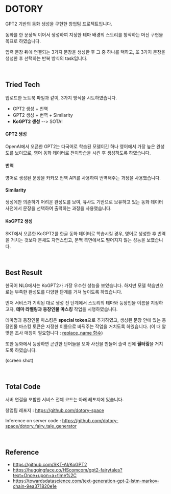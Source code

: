 # DOTORY

GPT2 기반의 동화 생성을 구현한 창업팀 프로젝트입니다.

동화를 한 문장씩 이어서 생성하여 지정한 테마 배경의 스토리를 창작하는 머신 구현을 목표로 하였습니다.

입력 문장 뒤에 연결되는 3가지 문장을 생성한 후 그 중 하나를 택하고, 또 3가지 문장을 생성한 후 선택하는 반복 방식의 task입니다.

<br>

## Tried Tech

업로드한 노트북 파일과 같이, 3가지 방식을 시도하였습니다.
- GPT2 생성 + 번역
- GPT2 생성 + 번역 + Similarity
- **KoGPT2 생성** --> SOTA!

#### GPT2 생성

OpenAI에서 오픈한 GPT2는 다국어로 학습된 모델이긴 하나 영어에서 가장 높은 완성도를 보이므로, 영어 동화 데이터로 전이학습을 시킨 후 생성하도록 하였습니다.

#### 번역

영어로 생성된 문장을 카카오 번역 API를 사용하여 번역해주는 과정을 사용했습니다.

#### Similarity

생성에만 의존하기 어려운 완성도를 보여, 유사도 기반으로 보유하고 있는 동화 데이터 사전에서 문장을 선택하여 출력하는 과정을 사용했습니다.

#### KoGPT2 생성

SKT에서 오픈한 KoGPT2를 한글 동화 데이터로 학습시킬 경우, 영어로 생성한 후 번역을 거치는 것보다 문체도 자연스럽고, 문맥 측면에서도 떨어지지 않는 성능을 보였습니다.

<br>

## Best Result

한국어 NLG에서는 KoGPT2가 가장 우수한 성능을 보였습니다. 하지만 모델 학습만으로는 부족한 완성도를 다양한 단계를 거쳐 높이도록 하였습니다.

먼저 서비스가 기획된 대로 생성 전 단계에서 스토리의 테마와 등장인물 이름을 지정하고자, **테마 라벨링과 등장인물 마스킹** 작업을 시행하였습니다.

테마명과 등장인물 마스킹은 **special token**으로 추가하였고, 생성된 문장 안에 있는 등장인물 마스킹 토큰은 지정한 이름으로 바꿔주는 작업을 거치도록 하였습니다. (이 때 알맞은 조사 매칭이 필요합니다 : [replace_name 함수](https://github.com/Seyoung-Jung/DOTORY/blob/main/kogpt2.ipynb))

또한 동화에서 등장하면 곤란한 단어들을 모아 사전을 만들어 출력 전에 **필터링**을 거치도록 하였습니다.

(screen shot)

<br>

## Total Code

서버 연결을 포함한 서비스 전체 코드는 아래 레포지에 있습니다.

창업팀 레포지 : https://github.com/dotory-space

Inference on server code : https://github.com/dotory-space/dotory_fairy_tale_generator

<br>

## Reference

- https://github.com/SKT-AI/KoGPT2
- https://huggingface.co/HScomcom/gpt2-fairytales?text=Once+upon+a+time%2C
- https://towardsdatascience.com/text-generation-gpt-2-lstm-markov-chain-9ea371820e1e

